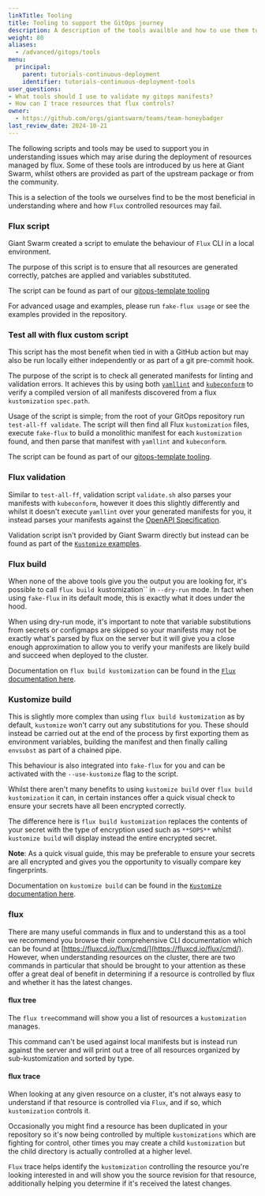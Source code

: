 ```yaml
---
linkTitle: Tooling
title: Tooling to support the GitOps journey
description: A description of the tools availble and how to use them to augment the GitOps journey.
weight: 80
aliases:
  - /advanced/gitops/tools
menu:
  principal:
    parent: tutorials-continuous-deployment
    identifier: tutorials-continuous-deployment-tools
user_questions:
- What tools should I use to validate my gitops manifests?
- How can I trace resources that flux controls?
owner:
  - https://github.com/orgs/giantswarm/teams/team-honeybadger
last_review_date: 2024-10-21
---
```


The following scripts and tools may be used to support you in understanding issues which may arise during the deployment of resources managed by flux. Some of these tools are introduced by us here at Giant Swarm, whilst others are provided as part of the upstream package or from the community.

This is a selection of the tools we ourselves find to be the most beneficial in understanding where and how `Flux` controlled resources may fail.

### Flux script

Giant Swarm created a script to emulate the behaviour of `Flux` CLI in a local environment.

The purpose of this script is to ensure that all resources are generated correctly, patches are applied and variables substituted.

The script can be found as part of our [gitops-template tooling](https://github.com/giantswarm/gitops-template/tree/main/tools)

For advanced usage and examples, please run `fake-flux usage` or see the examples provided in the repository.

### Test all with flux custom script

This script has the most benefit when tied in with a GitHub action but may also be run locally either independently or as part of a git pre-commit hook.

The purpose of the script is to check all generated manifests for linting and validation errors. It achieves this by using both [`yamllint`](https://github.com/adrienverge/yamllint) and [`kubeconform`](https://github.com/yannh/kubeconform) to verify a compiled version of all manifests discovered from a flux `kustomization`
`spec.path`.

Usage of the script is simple; from the root of your GitOps repository run `test-all-ff validate`. The script will then find all Flux `kustomization` files, execute `fake-flux` to build a monolithic manifest for each `kustomization` found, and then parse that manifest with `yamllint` and `kubeconform`.

The script can be found as part of our [gitops-template tooling](https://github.com/giantswarm/gitops-template/tree/main/tools).

### Flux validation

Similar to `test-all-ff`, validation script `validate.sh` also parses your manifests with `kubeconform`, however it does this slightly differently and whilst it doesn't execute `yamllint` over your generated manifests for you, it instead parses your manifests against the [OpenAPI Specification](https://github.com/OAI/OpenAPI-Specification).

Validation script isn't provided by Giant Swarm directly but instead can be found as part of the [`Kustomize`
examples](https://github.com/fluxcd/flux2-kustomize-helm-example/tree/main/scripts).

### Flux build

When none of the above tools give you the output you are looking for, it's possible to call `flux build `kustomization`` in `--dry-run` mode. In fact when using `fake-flux` in its default mode, this is exactly what it does under the hood.

When using dry-run mode, it's important to note that variable substitutions from secrets or configmaps are skipped so your manifests may not be exactly what's parsed by flux on the server but it will give you a close enough approximation to allow you to verify your manifests are likely build and succeed when deployed to the cluster.

Documentation on `flux build kustomization` can be found in the [`Flux` documentation here](https://fluxcd.io/flux/cmd/flux_build_kustomization/).

### Kustomize build

This is slightly more complex than using `flux build kustomization` as by default, `kustomize` won't carry out any substitutions for you. These should instead be carried out at the end of the process by first exporting them as environment variables, building the manifest and then finally calling `envsubst` as part of a chained pipe.

This behaviour is also integrated into `fake-flux` for you and can be activated with the `--use-kustomize` flag to the script.

Whilst there aren't many benefits to using `kustomize build` over `flux build kustomization` it can, in certain instances offer a quick visual check to ensure your secrets have all been encrypted correctly.

The difference here is `flux build kustomization` replaces the contents of your secret with the type of encryption used such as `**SOPS**` whilst `kustomize build` will display instead the entire encrypted secret.

__Note__: As a quick visual guide, this may be preferable to ensure your secrets are all encrypted and gives you the opportunity to visually compare key fingerprints.

Documentation on `kustomize build` can be found in the [`Kustomize` documentation here](https://kubectl.docs.kubernetes.io/references/kustomize/cmd/build/).

### flux

There are many useful commands in flux and to understand this as a tool we recommend you browse their comprehensive CLI documentation which can be found at [https://fluxcd.io/flux/cmd/](https://fluxcd.io/flux/cmd/). However, when understanding resources on the cluster, there are two commands in particular that should be brought to your attention as these offer a great deal of benefit in determining if a resource is controlled by flux and whether it has the latest changes.

#### flux tree

The `flux tree`command will show you a list of resources a `kustomization` manages.

This command can't be used against local manifests but is instead run against the server and will print out
a tree of all resources organized by sub-kustomization and sorted by type.

#### flux trace

When looking at any given resource on a cluster, it's not always easy to understand if that resource is controlled via `Flux`, and if so, which `kustomization` controls it.

Occasionally you might find a resource has been duplicated in your repository so it's now being controlled by multiple `kustomizations` which are fighting for control, other times you may create a child `kustomization` but the child directory is actually controlled at a higher level.

`Flux` trace helps identify the `kustomization` controlling the resource you're looking interested in and will show you the source revision for that resource, additionally helping you determine if it's received the latest changes.
